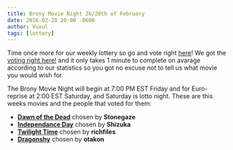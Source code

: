 ```yaml
---
title: Brony Movie Night 26/28th of February
date: 2016-02-20 20:00 -0600
author: Vuxul
tags: [lottery]
---
```


Time once more for our weekly lottery so go and vote right [here][lotto]!
We got the [voting right here!][lotto] and it only takes 1 minute to complete on avarage according to our statistics so you got no excuse not to tell us what movie you would wish for.

The Brony Movie Night will begin at 7:00 PM EST Friday and for Euro-reprise at 2:00 EST Saturday, and Saturday is lotto night.
These are this weeks movies and the people that voted for them:

 - **[Dawn of the Dead][m1]** chosen by **Stonegaze**
 - **[Independance Day][m2]** chosen by **Shizuka**
 - **[Twilight Time][p1]** chosen by **richfiles**
 - **[Dragonshy][p2]** chosen by **otakon**

[m1]: http://www.imdb.com/title/tt0077402/
[m2]: http://www.imdb.com/title/tt0116629/
[p1]: http://mlp.wikia.com/wiki/Twilight_Time
[p2]: http://mlp.wikia.com/wiki/Dragonshy
[lotto]: https://bronystate.typeform.com/to/aTyFUF
